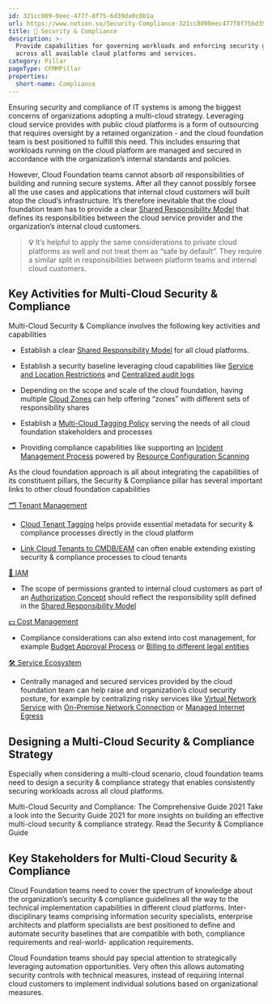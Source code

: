 ```yaml
---
id: 321cc809-0eec-477f-8f75-6d39da0c8b1a
url: https://www.notion.so/Security-Compliance-321cc8090eec477f8f756d39da0c8b1a
title: 🔖 Security & Compliance
description: >-
  Provide capabilities for governing workloads and enforcing security guidelines
  across all available cloud platforms and services.
category: Pillar
pageType: CFMMPillar
properties:
  short-name: Compliance
---
```


Ensuring security and compliance of IT systems is among the biggest concerns of organizations adopting a multi-cloud strategy. Leveraging cloud service provides with public cloud platforms is a form of outsourcing that requires oversight by a retained organization - and the cloud foundation team is best positioned to fulfill this need. This includes ensuring that workloads running on the cloud platform are managed and secured in accordance with the organization’s internal standards and policies.

However, Cloud Foundation teams cannot absorb *all* responsibilities of building and running secure systems. After all they cannot possibly forsee all the use cases and applications that internal cloud customers will built atop the cloud’s infrastructure. It’s therefore inevitable that the cloud foundation team has to provide a clear [Shared Responsibility Model](./shared-responsibility-model.md) that defines its responsibilities between the cloud service provider and the organization’s internal cloud customers. 

> **💡** It’s helpful to apply the same considerations to private cloud platforms as well and not treat them as “safe by default”. They require a similar split in responsibilities between platform teams and internal cloud customers.

## Key Activities for Multi-Cloud Security & Compliance

Multi-Cloud Security & Compliance involves the following key activities and capabilities 

- Establish a clear [Shared Responsibility Model](./shared-responsibility-model.md) for all cloud platforms. 

- Establish a security baseline leveraging cloud capabilities like [Service and Location Restrictions](./service-and-location-restrictions.md) and [Centralized audit logs](./centralized-audit-logs.md) 

- Depending on the scope and scale of the cloud foundation, having multiple [Cloud Zones](./cloud-zones.md) can help offering “zones” with different sets of responsibility shares

- Establish a [Multi-Cloud Tagging Policy](./multi-cloud-tagging-policy.md) serving the needs of all cloud foundation stakeholders and processes

- Providing compliance capabilities like supporting an [Incident Management Process](./incident-management-process.md) powered by [Resource Configuration Scanning](./resource-configuration-scanning.md)

As the cloud foundation approach is all about integrating the capabilities of its constituent pillars, the Security & Compliance pillar has several important links to other cloud foundation capabilities

[🗂 Tenant Management](../tenant-management/readme.md) 

- [Cloud Tenant Tagging](./cloud-tenant-tagging.md) helps provide essential metadata for security & compliance processes directly in the cloud platform

- [Link Cloud Tenants to CMDB/EAM](../tenant-management/link-cloud-tenants-to-cmdbeam.md) can often enable extending existing security & compliance processes to cloud tenants

[🔐 IAM](../iam/readme.md) 

- The scope of permissions granted to internal cloud customers as part of an [Authorization Concept](../iam/authorization-concept.md) should reflect the responsibility split defined in the [Shared Responsibility Model](./shared-responsibility-model.md)  

[💵 Cost Management](../cost-management/readme.md) 

- Compliance considerations can also extend into cost management, for example [Budget Approval Process](../cost-management/budget-approval-process.md) or [Billing to different legal entities](../cost-management/billing-to-different-legal-entities.md)

[🛠 Service Ecosystem](../service-ecosystem/readme.md) 

- Centrally managed and secured services provided by the cloud foundation team can help raise and organization’s cloud security posture, for example by centralizing risky services like [Virtual Network Service](../service-ecosystem/virtual-network-service.md) with [On-Premise Network Connection](../service-ecosystem/on-premise-network-connection.md) or [Managed Internet Egress](../service-ecosystem/managed-internet-egress.md) 

## Designing a Multi-Cloud Security & Compliance Strategy

Especially when considering a multi-cloud scenario, cloud foundation teams need to design a security & compliance strategy that enables consistently securing workloads across all cloud platforms. 

<!--notion-markdown-cms:raw-->
<CallToAction>
  <CtaHeader>Multi-Cloud Security and Compliance: The Comprehensive Guide 2021</CtaHeader>
  <CtaText>Take a look into the Security Guide 2021 for more insights on building an effective multi-cloud security & compliance strategy.</CtaText>
  <CtaButton class="btn-primary" url="https://www.meshcloud.io/2021/05/19/multi-cloud-security-and-compliance/">Read the Security & Compliance Guide</CtaButton>
</CallToAction>

## Key Stakeholders for Multi-Cloud Security & Compliance

Cloud Foundation teams need to cover the spectrum of knowledge about the organization’s security & compliance guidelines all the way to the technical implementation capabilities in different cloud platforms. Inter-disciplinary teams comprising information security specialists, enterprise architects and platform specialists are best positioned to define and automate security baselines that are compatible with both, compliance requirements and real-world- application requirements.

Cloud Foundation teams should pay special attention to strategically leveraging automation opportunities. Very often this allows automating security controls with technical measures, instead of requiring internal cloud customers to implement individual solutions based on organizational measures.